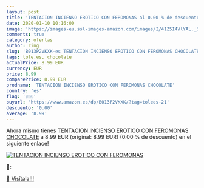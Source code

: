```yaml
---
layout: post
title: 'TENTACION INCIENSO EROTICO CON FEROMONAS al 0.00 % de descuento'
date: 2020-01-10 10:16:00
image: 'https://images-eu.ssl-images-amazon.com/images/I/41Z5I4VlYAL._SL200_.jpg'
comments: true
category: ofertas
author: ring
slug: 'B013P2VKXK-es TENTACION INCIENSO EROTICO CON FEROMONAS CHOCOLATE'
tags: tole.es, chocolate
actualPrice: 8.99 EUR
currency: EUR
price: 8.99
comparePrice: 8.99 EUR
prodname: 'TENTACION INCIENSO EROTICO CON FEROMONAS CHOCOLATE'
country: 'es'
flag: '🇪🇸'
buyurl: 'https://www.amazon.es/dp/B013P2VKXK/?tag=tolees-21'
descuento: '0.00'
average: '8.99'
---
```


Ahora mismo tienes [TENTACION INCIENSO EROTICO CON FEROMONAS CHOCOLATE](https://www.amazon.es/dp/B013P2VKXK/?tag=tolees-21) a 8.99 EUR (original: 8.99 EUR) (0.00 %  de descuento) en el siguiente enlace!

[![TENTACION INCIENSO EROTICO CON FEROMONAS](https://images-eu.ssl-images-amazon.com/images/I/41Z5I4VlYAL._SL200_.jpg)](https://www.amazon.es/dp/B013P2VKXK/?tag=tolees-21)

🔎:


[🛒 Visítala!!!](https://www.amazon.es/dp/B013P2VKXK/?tag=tolees-21)

